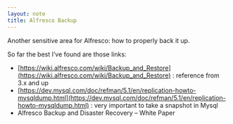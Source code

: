 ```yaml
---
layout: note
title: Alfresco Backup
---
```


Another sensitive area for Alfresco: how to properly back it up.

So far the best I’ve found are those links:

+ [https://wiki.alfresco.com/wiki/Backup_and_Restore](https://wiki.alfresco.com/wiki/Backup_and_Restore) : reference from 3.x and up
+ [https://dev.mysql.com/doc/refman/5.1/en/replication-howto-mysqldump.html](https://dev.mysql.com/doc/refman/5.1/en/replication-howto-mysqldump.html) : very important to take a snapshot in Mysql
+ Alfresco Backup and Disaster Recovery – White Paper